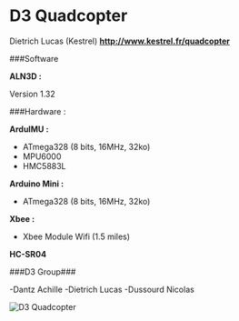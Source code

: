D3 Quadcopter
==========

Dietrich Lucas (Kestrel)
**http://www.kestrel.fr/quadcopter**

###Software

**ALN3D :**

Version 1.32

###Hardware :

**ArduIMU :**
- ATmega328 (8 bits, 16MHz, 32ko)
- MPU6000
- HMC5883L

**Arduino Mini :**
- ATmega328 (8 bits, 16MHz, 32ko)

**Xbee :**
- Xbee Module Wifi (1.5 miles)

**HC-SR04**

###D3 Group###

-Dantz Achille
-Dietrich Lucas
-Dussourd Nicolas

![D3 Quadcopter](http://www.kestrel.fr/infrarouges/data/quadcopter/a-P1000327.JPG "D3 Quadcopter")
